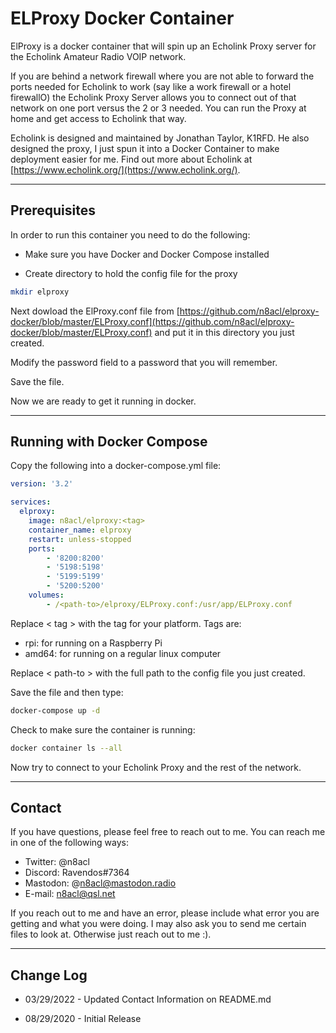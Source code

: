 # ELProxy Docker Container
ElProxy is a docker container that will spin up an Echolink Proxy server for the Echolink Amateur Radio VOIP network.

If you are behind a network firewall where you are not able to forward the ports needed for Echolink to work (say like a work firewall or a hotel firewallO) the Echolink Proxy Server allows you to connect out of that network on one port versus the 2 or 3 needed. You can run the Proxy at home and get access to Echolink that way.

Echolink is designed and maintained by Jonathan Taylor, K1RFD. He also designed the proxy, I just spun it into a Docker Container to make deployment easier for me. Find out more about Echolink at [https://www.echolink.org/](https://www.echolink.org/).

---

## Prerequisites

In order to run this container you need to do the following:

* Make sure you have Docker and Docker Compose installed

* Create directory to hold the config file for the proxy

```bash
mkdir elproxy
```
Next dowload the ElProxy.conf file from [https://github.com/n8acl/elproxy-docker/blob/master/ELProxy.conf](https://github.com/n8acl/elproxy-docker/blob/master/ELProxy.conf) and put it in this directory you just created.

Modify the password field to a password that you will remember. 

Save the file.

Now we are ready to get it running in docker.

---

## Running with Docker Compose
Copy the following into a docker-compose.yml file:

```yaml
version: '3.2'

services:
  elproxy:
    image: n8acl/elproxy:<tag>
    container_name: elproxy
    restart: unless-stopped
    ports:
        - '8200:8200'
        - '5198:5198'
        - '5199:5199'
        - '5200:5200'
    volumes:
        - /<path-to>/elproxy/ELProxy.conf:/usr/app/ELProxy.conf
```
Replace < tag > with the tag for your platform. Tags are:
* rpi: for running on a Raspberry Pi
* amd64: for running on a regular linux computer

Replace < path-to > with the full path to the config file you just created.

Save the file and then type:

```bash
docker-compose up -d
```

Check to make sure the container is running:

```bash
docker container ls --all
```

Now try to connect to your Echolink Proxy and the rest of the network.

---

## Contact
If you have questions, please feel free to reach out to me. You can reach me in one of the following ways:

- Twitter: @n8acl
- Discord: Ravendos#7364
- Mastodon: @n8acl@mastodon.radio
- E-mail: n8acl@qsl.net

If you reach out to me and have an error, please include what error you are getting and what you were doing. I may also ask you to send me certain files to look at. Otherwise just reach out to me :).

---

## Change Log

* 03/29/2022 - Updated Contact Information on README.md

* 08/29/2020 - Initial Release
